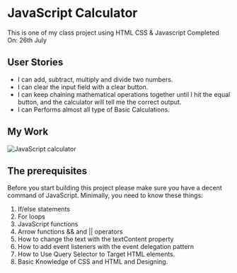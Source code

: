 # JavaScript Calculator

This is one of my class project using HTML CSS & Javascript
Completed On: 26th July  

## User Stories

- I can add, subtract, multiply and divide two numbers.
- I can clear the input field with a clear button.
- I can keep chaining mathematical operations together until I hit the equal button, and the calculator will tell me the correct output.
- I can Performs almost all type of Basic Calculations.

## My Work

![JavaScript calculator](https://github.com/amritanshu-kk/javascript-calculator/blob/master/screenshot.png)

## The prerequisites
Before you start building this project please make sure you have a decent command of JavaScript. Minimally, you need to know these things:

1. If/else statements
2. For loops
3. JavaScript functions
4. Arrow functions
&& and || operators
5. How to change the text with the textContent property
6. How to add event listeners with the event delegation pattern
7. How to Use Query Selector to Target HTML elements.
8. Basic Knowledge of CSS and HTML and Designing.
